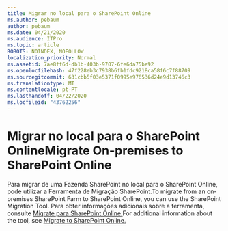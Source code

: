 ```yaml
---
title: Migrar no local para o SharePoint Online
ms.author: pebaum
author: pebaum
ms.date: 04/21/2020
ms.audience: ITPro
ms.topic: article
ROBOTS: NOINDEX, NOFOLLOW
localization_priority: Normal
ms.assetid: 7ae8ff6d-db1b-403b-9707-6fe6da75be92
ms.openlocfilehash: 47f228eb3c7938b6fb1fdc9218ca58f6c7f88709
ms.sourcegitcommit: 631cbb5f03e5371f0995e976536d24e9d13746c3
ms.translationtype: MT
ms.contentlocale: pt-PT
ms.lasthandoff: 04/22/2020
ms.locfileid: "43762256"
---
```

# <a name="migrate-on-premises-to-sharepoint-online"></a><span data-ttu-id="15712-102">Migrar no local para o SharePoint Online</span><span class="sxs-lookup"><span data-stu-id="15712-102">Migrate On-premises to SharePoint Online</span></span>

<span data-ttu-id="15712-103">Para migrar de uma Fazenda SharePoint no local para o SharePoint Online, pode utilizar a Ferramenta de Migração SharePoint.</span><span class="sxs-lookup"><span data-stu-id="15712-103">To migrate from an on-premises SharePoint Farm to SharePoint Online, you can use the SharePoint Migration Tool.</span></span> <span data-ttu-id="15712-104">Para obter informações adicionais sobre a ferramenta, consulte [Migrate para SharePoint Online.](https://go.microsoft.com/fwlink/?linkid=2019574)</span><span class="sxs-lookup"><span data-stu-id="15712-104">For additional information about the tool, see [Migrate to SharePoint Online.](https://go.microsoft.com/fwlink/?linkid=2019574)</span></span>
  

